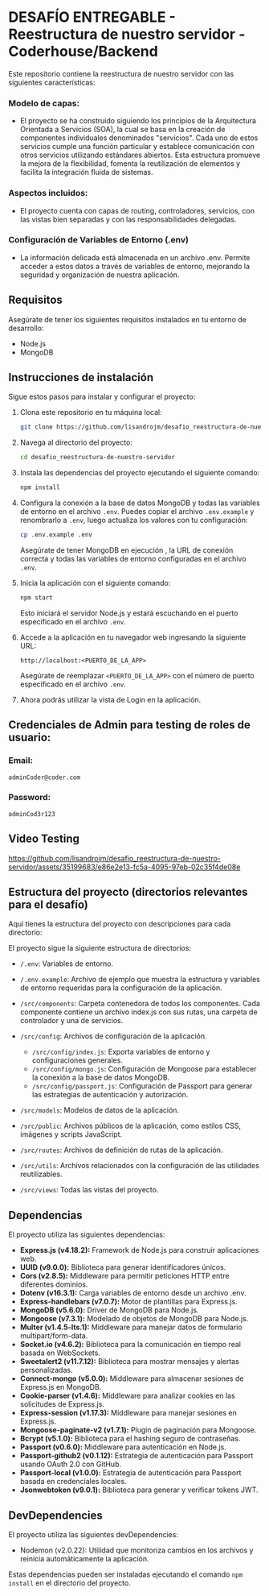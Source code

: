 # DESAFÍO ENTREGABLE - Reestructura de nuestro servidor - Coderhouse/Backend

Este repositorio contiene la reestructura de nuestro servidor con las siguientes características:

### Modelo de capas:

- El proyecto se ha construido siguiendo los principios de la Arquitectura Orientada a Servicios (SOA), la cual se basa en la creación de componentes individuales denominados "servicios". Cada uno de estos servicios cumple una función particular y establece comunicación con otros servicios utilizando estándares abiertos. Esta estructura promueve la mejora de la flexibilidad, fomenta la reutilización de elementos y facilita la integración fluida de sistemas.

### Aspectos incluidos:

- El proyecto cuenta con capas de routing, controladores, servicios, con las vistas bien separadas y con las responsabilidades
  delegadas.

### Configuración de Variables de Entorno (.env)

- La información delicada está almacenada en un archivo .env. Permite acceder a estos datos a través de variables de entorno, mejorando la seguridad y organización de nuestra aplicación.

## Requisitos

Asegúrate de tener los siguientes requisitos instalados en tu entorno de desarrollo:

- Node.js
- MongoDB

## Instrucciones de instalación

Sigue estos pasos para instalar y configurar el proyecto:

1. Clona este repositorio en tu máquina local:

   ```bash
   git clone https://github.com/lisandrojm/desafio_reestructura-de-nuestro-servidor
   ```

2. Navega al directorio del proyecto:

   ```bash
   cd desafio_reestructura-de-nuestro-servidor
   ```

3. Instala las dependencias del proyecto ejecutando el siguiente comando:

   ```bash
   npm install
   ```

4. Configura la conexión a la base de datos MongoDB y todas las variables de entorno en el archivo `.env`. Puedes copiar el archivo `.env.example` y renombrarlo a `.env`, luego actualiza los valores con tu configuración:

   ```bash
   cp .env.example .env
   ```

   Asegúrate de tener MongoDB en ejecución , la URL de conexión correcta y todas las variables de entorno configuradas en el archivo `.env`.

5. Inicia la aplicación con el siguiente comando:

   ```bash
   npm start
   ```

   Esto iniciará el servidor Node.js y estará escuchando en el puerto especificado en el archivo `.env`.

6. Accede a la aplicación en tu navegador web ingresando la siguiente URL:

   ```
   http://localhost:<PUERTO_DE_LA_APP>
   ```

   Asegúrate de reemplazar `<PUERTO_DE_LA_APP>` con el número de puerto especificado en el archivo `.env`.

7. Ahora podrás utilizar la vista de Login en la aplicación.

## Credenciales de Admin para testing de roles de usuario:

### Email:

```
adminCoder@coder.com
```

### Password:

```
adminCod3r123
```

## Video Testing



https://github.com/lisandrojm/desafio_reestructura-de-nuestro-servidor/assets/35199683/e86e2e13-fc5a-4095-97eb-02c35f4de08e



## Estructura del proyecto (directorios relevantes para el desafío)

Aquí tienes la estructura del proyecto con descripciones para cada directorio:

El proyecto sigue la siguiente estructura de directorios:

- `/.env`: Variables de entorno.

- `/.env.example`: Archivo de ejemplo que muestra la estructura y variables de entorno requeridas para la configuración de la aplicación.

- `/src/components`: Carpeta contenedora de todos los componentes. Cada componente contiene un archivo index.js con sus rutas, una carpeta de controlador y una de servicios.

- `/src/config`: Archivos de configuración de la aplicación.

  - `/src/config/index.js`: Exporta variables de entorno y configuraciones generales.
  - `/src/config/mongo.js`: Configuración de Mongoose para establecer la conexión a la base de datos MongoDB.
  - `/src/config/passport.js`: Configuración de Passport para generar las estrategias de autenticación y autorización.

- `/src/models`: Modelos de datos de la aplicación.

- `/src/public`: Archivos públicos de la aplicación, como estilos CSS, imágenes y scripts JavaScript.

- `/src/routes`: Archivos de definición de rutas de la aplicación.

- `/src/utils`: Archivos relacionados con la configuración de las utilidades reutilizables.

- `/src/views`: Todas las vistas del proyecto.

## Dependencias

El proyecto utiliza las siguientes dependencias:

- **Express.js (v4.18.2):** Framework de Node.js para construir aplicaciones web.
- **UUID (v9.0.0):** Biblioteca para generar identificadores únicos.
- **Cors (v2.8.5):** Middleware para permitir peticiones HTTP entre diferentes dominios.
- **Dotenv (v16.3.1):** Carga variables de entorno desde un archivo .env.
- **Express-handlebars (v7.0.7):** Motor de plantillas para Express.js.
- **MongoDB (v5.6.0):** Driver de MongoDB para Node.js.
- **Mongoose (v7.3.1):** Modelado de objetos de MongoDB para Node.js.
- **Multer (v1.4.5-lts.1):** Middleware para manejar datos de formulario multipart/form-data.
- **Socket.io (v4.6.2):** Biblioteca para la comunicación en tiempo real basada en WebSockets.
- **Sweetalert2 (v11.7.12):** Biblioteca para mostrar mensajes y alertas personalizadas.
- **Connect-mongo (v5.0.0):** Middleware para almacenar sesiones de Express.js en MongoDB.
- **Cookie-parser (v1.4.6):** Middleware para analizar cookies en las solicitudes de Express.js.
- **Express-session (v1.17.3):** Middleware para manejar sesiones en Express.js.
- **Mongoose-paginate-v2 (v1.7.1):** Plugin de paginación para Mongoose.
- **Bcrypt (v5.1.0):** Biblioteca para el hashing seguro de contraseñas.
- **Passport (v0.6.0):** Middleware para autenticación en Node.js.
- **Passport-github2 (v0.1.12):** Estrategia de autenticación para Passport usando OAuth 2.0 con GitHub.
- **Passport-local (v1.0.0):** Estrategia de autenticación para Passport basada en credenciales locales.
- **Jsonwebtoken (v9.0.1):** Biblioteca para generar y verificar tokens JWT.

## DevDependencies

El proyecto utiliza las siguientes devDependencies:

- Nodemon (v2.0.22): Utilidad que monitoriza cambios en los archivos y reinicia automáticamente la aplicación.

Estas dependencias pueden ser instaladas ejecutando el comando `npm install` en el directorio del proyecto.
